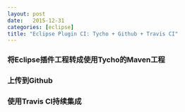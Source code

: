 ```yaml
---
layout: post
date:   2015-12-31
categories: [eclipse]
title: "Eclipse Plugin CI: Tycho + Github + Travis CI"
---
```


### 将Eclipse插件工程转成使用Tycho的Maven工程



### 上传到Github

### 使用Travis CI持续集成